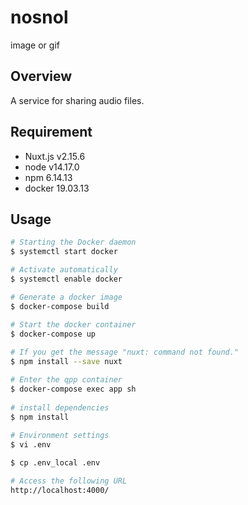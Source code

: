 # nosnol

image or gif

## Overview
A service for sharing audio files.

## Requirement
- Nuxt.js v2.15.6
- node v14.17.0
- npm 6.14.13
- docker 19.03.13

## Usage
```bash
# Starting the Docker daemon
$ systemctl start docker

# Activate automatically
$ systemctl enable docker

# Generate a docker image
$ docker-compose build

# Start the docker container
$ docker-compose up
​
# If you get the message "nuxt: command not found."
$ npm install --save nuxt

# Enter the qpp container
$ docker-compose exec app sh
​
# install dependencies
$ npm install
​
# Environment settings
$ vi .env

$ cp .env_local .env

# Access the following URL
http://localhost:4000/
```
